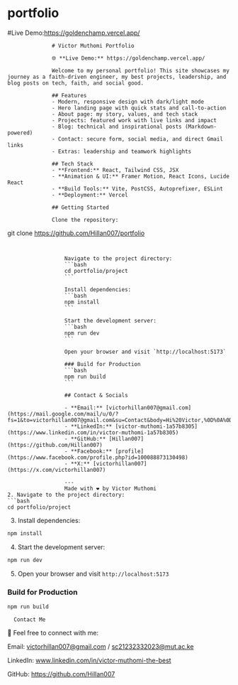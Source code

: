 # portfolio
#Live Demo:https://goldenchamp.vercel.app/
                  

                  # Victor Muthomi Portfolio

                  🌐 **Live Demo:** https://goldenchamp.vercel.app/

                  Welcome to my personal portfolio! This site showcases my journey as a faith-driven engineer, my best projects, leadership, and blog posts on tech, faith, and social good.

                  ## Features
                  - Modern, responsive design with dark/light mode
                  - Hero landing page with quick stats and call-to-action
                  - About page: my story, values, and tech stack
                  - Projects: featured work with live links and impact
                  - Blog: technical and inspirational posts (Markdown-powered)
                  - Contact: secure form, social media, and direct Gmail links
                  - Extras: leadership and teamwork highlights

                  ## Tech Stack
                  - **Frontend:** React, Tailwind CSS, JSX
                  - **Animation & UI:** Framer Motion, React Icons, Lucide React
                  - **Build Tools:** Vite, PostCSS, Autoprefixer, ESLint
                  - **Deployment:** Vercel

                  ## Getting Started

                  Clone the repository:
git clone https://github.com/Hillan007/portfolio
```


                  Navigate to the project directory:
                  ```bash
                  cd portfolio/project
                  ```

                  Install dependencies:
                  ```bash
                  npm install
                  ```

                  Start the development server:
                  ```bash
                  npm run dev
                  ```

                  Open your browser and visit `http://localhost:5173`

                  ### Build for Production
                  ```bash
                  npm run build
                  ```

                  ## Contact & Socials

                  - **Email:** [victorhillan007@gmail.com](https://mail.google.com/mail/u/0/?fs=1&to=victorhillan007@gmail.com&su=Contact&body=Hi%20Victor,%0D%0A%0D%0AI%20would%20like%20to%20connect%20with%20you!%0D%0A%0D%0AThank%20you!&tf=cm)
                  - **LinkedIn:** [victor-muthomi-1a57b8305](https://www.linkedin.com/in/victor-muthomi-1a57b8305)
                  - **GitHub:** [Hillan007](https://github.com/Hillan007)
                  - **Facebook:** [profile](https://www.facebook.com/profile.php?id=100088873130498)
                  - **X:** [victorhillan007](https://x.com/victorhillan007)

                  ---
                  Made with ❤️ by Victor Muthomi
2. Navigate to the project directory:
```bash
cd portfolio/project
```

3. Install dependencies:
```bash
npm install
```

4. Start the development server:
```bash
npm run dev
```

5. Open your browser and visit `http://localhost:5173`

### Build for Production
```bash
npm run build
```





      Contact Me
📩 Feel free to connect with me:

Email: victorhillan007@gmail.com / sc21232332023@mut.ac.ke

LinkedIn: www.linkedin.com/in/victor-muthomi-the-best

GitHub:  https://github.com/Hillan007




